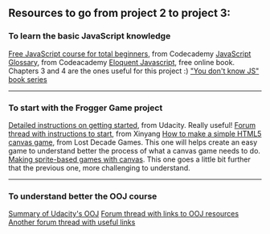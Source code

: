 ## Resources to go from project 2 to project 3: 

### To learn the basic JavaScript knowledge

<a href="https://www.codecademy.com/en/tracks/javascript" target="_blank">
Free JavaScript course for total beginners</a>, from Codecademy

<a href="https://www.codecademy.com/articles/glossary-javascript" target="_blank">
JavaScript Glossary</a>, from Codeacademy

<a href="http://eloquentjavascript.net/" target="_blank">
Eloquent Javascript</a>, free online book. Chapters 3 and 4 are the ones useful for this project :) 

<a href="https://github.com/getify/You-Dont-Know-JS" target="_blank">
"You don't know JS" book series</a>

-----------------------------------------------

### To start with the Frogger Game project 

<a href="https://docs.google.com/document/d/1v01aScPjSWCCWQLIpFqvg3-vXLH2e8_SZQKC8jNO0Dc/pub" target="_blank">
Detailed instructions on getting started</a>, from Udacity. Really useful!

<a href="https://discussions.udacity.com/t/for-those-who-do-not-know-where-to-start-project-3/15618" target="_blank">
Forum thread with instructions to start</a>, from Xinyang

<a href="http://www.lostdecadegames.com/how-to-make-a-simple-html5-canvas-game/" target="_blank">
How to make a simple HTML5 canvas game</a>, from Lost Decade Games. This one will helps create an 
easy game to understand better the process of what a canvas game needs to do.

<a href="http://jlongster.com/Making-Sprite-based-Games-with-Canvas" target="_blank">
Making sprite-based games with canvas</a>. This one goes a little bit further that the previous one, more challenging to understand.

--------------------------------------------------

### To understand better the OOJ course

<a href="https://github.com/udacity/fend-office-hours/tree/master/OOJS/Object-Oriented%20Basics" target="_blank">
Summary of Udacity's OOJ</a>

<a href="https://discussions.udacity.com/t/i-am-having-a-hard-time-to-understand-the-material/19748" target="_blank">
Forum thread with links to OOJ resources</a>

<a href="https://discussions.udacity.com/t/oojs-resource-collection/31214" target="_blank">
Another forum thread with useful links</a>
